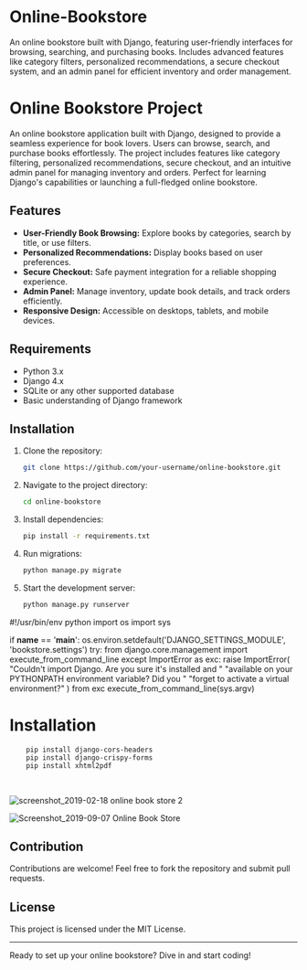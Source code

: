 # Online-Bookstore
An online bookstore built with Django, featuring user-friendly interfaces for browsing, searching, and purchasing books. Includes advanced features like category filters, personalized recommendations, a secure checkout system, and an admin panel for efficient inventory and order management.
# Online Bookstore Project

An online bookstore application built with Django, designed to provide a seamless experience for book lovers. Users can browse, search, and purchase books effortlessly. The project includes features like category filtering, personalized recommendations, secure checkout, and an intuitive admin panel for managing inventory and orders. Perfect for learning Django's capabilities or launching a full-fledged online bookstore.  

## Features  
- **User-Friendly Book Browsing:** Explore books by categories, search by title, or use filters.  
- **Personalized Recommendations:** Display books based on user preferences.  
- **Secure Checkout:** Safe payment integration for a reliable shopping experience.  
- **Admin Panel:** Manage inventory, update book details, and track orders efficiently.  
- **Responsive Design:** Accessible on desktops, tablets, and mobile devices.  

## Requirements  
- Python 3.x  
- Django 4.x  
- SQLite or any other supported database  
- Basic understanding of Django framework  

## Installation  
1. Clone the repository:  
   ```bash  
   git clone https://github.com/your-username/online-bookstore.git  
   ```  
2. Navigate to the project directory:  
   ```bash  
   cd online-bookstore  
   ```  
3. Install dependencies:  
   ```bash  
   pip install -r requirements.txt  
   ```  
4. Run migrations:  
   ```bash  
   python manage.py migrate  
   ```  
5. Start the development server:  
   ```bash  
   python manage.py runserver  
   ```  
#!/usr/bin/env python
import os
import sys

if __name__ == '__main__':
    os.environ.setdefault('DJANGO_SETTINGS_MODULE', 'bookstore.settings')
    try:
        from django.core.management import execute_from_command_line
    except ImportError as exc:
        raise ImportError(
            "Couldn't import Django. Are you sure it's installed and "
            "available on your PYTHONPATH environment variable? Did you "
            "forget to activate a virtual environment?"
        ) from exc
    execute_from_command_line(sys.argv)

# Installation 


```
    pip install django-cors-headers
    pip install django-crispy-forms
    pip install xhtml2pdf
```

</br>

![screenshot_2019-02-18 online book store 2](https://user-images.githubusercontent.com/28836413/52928808-cddf6e00-336b-11e9-9db9-58cb0fc0f0e5.png)


![Screenshot_2019-09-07 Online Book Store](https://user-images.githubusercontent.com/16104417/64470406-7a483c80-d164-11e9-93b1-cbca68a966cb.png)


## Contribution  
Contributions are welcome! Feel free to fork the repository and submit pull requests.  

## License  
This project is licensed under the MIT License.  

---  
Ready to set up your online bookstore? Dive in and start coding!

